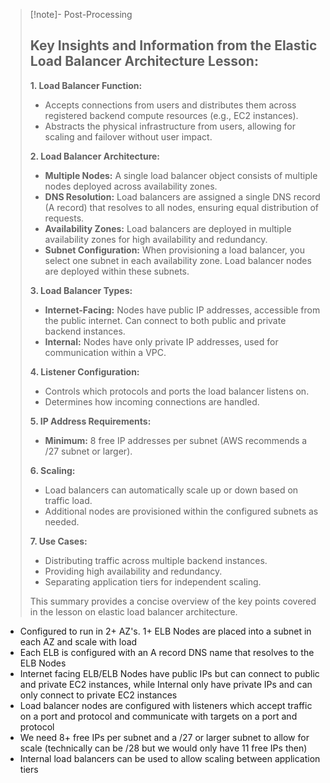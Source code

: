  
>[!note]- Post-Processing
>## Key Insights and Information from the Elastic Load Balancer Architecture Lesson:
>
>**1. Load Balancer Function:**
>
>* Accepts connections from users and distributes them across registered backend compute resources (e.g., EC2 instances).
>* Abstracts the physical infrastructure from users, allowing for scaling and failover without user impact.
>
>**2. Load Balancer Architecture:**
>
>* **Multiple Nodes:** A single load balancer object consists of multiple nodes deployed across availability zones.
>* **DNS Resolution:** Load balancers are assigned a single DNS record (A record) that resolves to all nodes, ensuring equal distribution of requests.
>* **Availability Zones:** Load balancers are deployed in multiple availability zones for high availability and redundancy.
>* **Subnet Configuration:**  When provisioning a load balancer, you select one subnet in each availability zone. Load balancer nodes are deployed within these subnets.
>
>**3. Load Balancer Types:**
>
>* **Internet-Facing:** Nodes have public IP addresses, accessible from the public internet. Can connect to both public and private backend instances.
>* **Internal:** Nodes have only private IP addresses, used for communication within a VPC.
>
>**4. Listener Configuration:**
>
>* Controls which protocols and ports the load balancer listens on.
>* Determines how incoming connections are handled.
>
>**5. IP Address Requirements:**
>
>* **Minimum:** 8 free IP addresses per subnet (AWS recommends a /27 subnet or larger).
>
>**6. Scaling:**
>
>* Load balancers can automatically scale up or down based on traffic load.
>* Additional nodes are provisioned within the configured subnets as needed.
>
>**7. Use Cases:**
>
>* Distributing traffic across multiple backend instances.
>* Providing high availability and redundancy.
>* Separating application tiers for independent scaling.
>
>
>
>This summary provides a concise overview of the key points covered in the lesson on elastic load balancer architecture.
>

- Configured to run in 2+ AZ's. 1+ ELB Nodes are placed into a subnet in each AZ and scale with load
- Each ELB is configured with an A record DNS name that resolves to the ELB Nodes
- Internet facing ELB/ELB Nodes have public IPs but can connect to public and private EC2 instances, while Internal only have private IPs and can only connect to private EC2 instances
- Load balancer nodes are configured with listeners which accept traffic on a port and protocol and communicate with targets on a port and protocol
- We need 8+ free IPs per subnet and a /27 or larger subnet to allow for scale (technically can be /28 but we would only have 11 free IPs then)
- Internal load balancers can be used to allow scaling between application tiers
